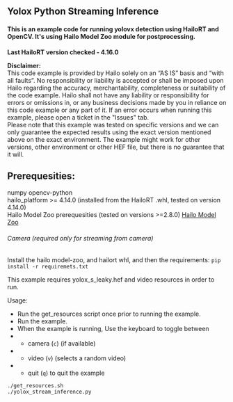 ## Yolox Python Streaming Inference
#### This is an example code for running yolovx detection using HailoRT and OpenCV. It's using Hailo Model Zoo module for postprocessing.

**Last HailoRT version checked - 4.16.0**

**Disclaimer:** <br />
This code example is provided by Hailo solely on an “AS IS” basis and “with all faults”. No responsibility or liability is accepted or shall be imposed upon Hailo regarding the accuracy, merchantability, completeness or suitability of the code example. Hailo shall not have any liability or responsibility for errors or omissions in, or any business decisions made by you in reliance on this code example or any part of it. If an error occurs when running this example, please open a ticket in the "Issues" tab.<br />
Please note that this example was tested on specific versions and we can only guarantee the expected results using the exact version mentioned above on the exact environment. The example might work for other versions, other environment or other HEF file, but there is no guarantee that it will.


## Prerequesities:  
numpy
opencv-python  
hailo_platform >= 4.14.0 (installed from the HailoRT .whl, tested on version 4.14.0)  
Hailo Model Zoo prerequesities (tested on versions >=2.8.0) [Hailo Model Zoo](https://github.com/hailo-ai/hailo_model_zoo)
###### Camera (required only for streaming from camera)

Install the hailo model-zoo, and hailort whl, and then the requirements:
`pip install -r requiremets.txt`

This example requires yolox_s_leaky.hef and video resources in order to run. 

Usage:
- Run the get_resources script once prior to running the example. 
- Run the example.
- When the example is running, Use the keyboard to toggle between 
- - camera (`c`) (if available) 
- - video (`v`) (selects a random video)
- - quit (`q`) to quit the example


```
./get_resources.sh 
./yolox_stream_inference.py
```
